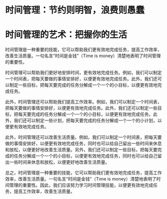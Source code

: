 # 时间管理：节约则明智，浪费则愚蠢
# 时间管理的艺术：把握你的生活
时间管理是一种重要的技能，它可以帮助我们更有效地完成任务，提高工作效率，改善生活质量。一句名言“时间是金钱”（Time is money）清楚地表明了时间管理的重要性。

时间管理可以帮助我们更好地安排时间，更有效地完成任务。例如，我们可以制定一个时间表，把每天要做的事情安排好，以便更有效地完成任务。此外，我们还可以制定一些目标，把每天要完成的任务分解成一个一个的小目标，以便更有效地完成任务。

此外，时间管理还可以帮助我们提高工作效率。例如，我们可以制定一个时间表，把每天要做的事情安排好，以便更有效地完成任务。此外，我们还可以制定一些目标，把每天要完成的任务分解成一个一个的小目标，以便更有效地完成任务。此外，我们还可以制定一些计划，把每天要完成的任务分解成一个一个的小计划，以便更有效地完成任务。

此外，时间管理还可以改善生活质量。例如，我们可以制定一个时间表，把每天要做的事情安排好，以便更有效地完成任务，同时也可以给自己留出一些时间来休息和放松，以便更好地改善生活质量。另外，我们还可以制定一些目标，把每天要完成的任务分解成一个一个的小目标，以便更有效地完成任务，同时也可以给自己留出一些时间来休息和放松，以便更好地改善生活质量。

总之，时间管理是一种重要的技能，它可以帮助我们更有效地完成任务，提高工作效率，改善生活质量。一句名言“时间是金钱”（Time is money）清楚地表明了时间管理的重要性。因此，我们应该努力学习时间管理技能，以便更有效地完成任务，提高工作效率，改善生活质量。

